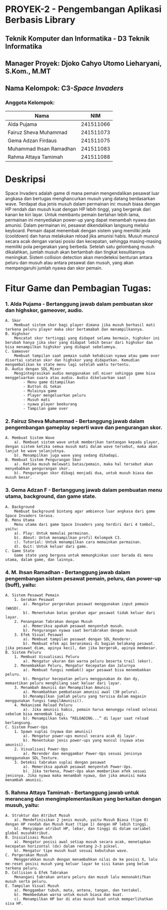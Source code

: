 # PROYEK-2 - Pengembangan Aplikasi Berbasis Library

## Teknik Komputer dan Informatika - D3 Teknik Informatika 
## Manager Proyek: Djoko Cahyo Utomo Lieharyani, S.Kom., M.MT
## Nama Kelompok: C3-*Space Invaders*
### Anggota Kelompok:

| Nama | NIM |
| ---- | --- |
| Alda Pujama | 241511066 |
| Fairuz Sheva Muhammad | 241511073 |
| Gema Adzan Firdaus | 241511075 |
| Muhammad Ihsan Ramadhan | 241511083 |
| Rahma Attaya Tamimah | 241511088 |

# Deskripsi
Space Invaders adalah game di mana pemain mengendalikan pesawat luar angkasa dan bertugas menghancurkan musuh yang datang berdasarkan wave. Terdapat dua jenis musuh dalam permainan ini: musuh biasa dengan HP rendah dan musuh kuat dengan HP lebih tinggi, yang bergerak dari kanan ke kiri layar. Untuk membantu pemain bertahan lebih lama, permainan ini menyediakan power-up yang dapat menambah nyawa dan amunisi. Dalam permainan ini, pesawat dikendalikan langsung melalui keyboard. Pemain dapat menembak dengan sistem yang memiliki jeda (cooldown) dan harus melakukan reload jika amunisi habis. Musuh muncul secara acak dengan variasi posisi dan kecepatan, sehingga masing-masing memiliki pola pergerakan yang berbeda. Setelah satu gelombang musuh dikalahkan, jumlah musuh akan bertambah dan tingkat kesulitannya meningkat. Sistem collision detection akan mendeteksi benturan antara peluru dan musuh atau antara pesawat dan musuh, yang akan mempengaruhi jumlah nyawa dan skor pemain.

# Fitur Game dan Pembagian Tugas:
### 1. Alda Pujama - Bertanggung jawab dalam pembuatan skor dan highskor, gameover, audio.
    A. Skor
        Membuat sistem skor bagi player dimana jika musuh berhasil mati terkena peluru player maka skor bertamabah dan menampilkannya.
    B. Highskor
        Mencatat skor tertinggi yang didapat selama bermain, highskor ini berubah hanya jika skor yang didapat lebih besar dari highskor dan bisa menampilkan highskor yang didapat sebelumnya.
    C. Gameover
        Membuat tampilan saat pemain sudah kehabisan nyawa atau game over disertai catatan skor dan highskor yang didapatkan. Kemudian mengembalikan ke state menu lagi setelah waktu tertentu.
    D. Audio dengan SDL_Mixer
        Mengintegrasikan audio menggunakan sdl mixer sehingga game bisa menggeluarkan suara atau audio. Audio dikeluarkan saat : 
            - Menu game ditampilkan
            - Button di tekan
            - Mulainya game
            - Player mengeluarkan peluru
            - Musuh mati
            - nyawa player beekurang
            - Tampilan game over

### 2. Fairuz Sheva Muhammad - Bertanggung jawab dalam pengembangan gameplay seperti wave dan pengurangan skor.
    A. Membuat Sistem Wave
        a). Membuat sistem wave untuk memberikan tantangan kepada player, dengan sistem ketika semua musuh mati dalam wave tersebut, maka akan lanjut ke wave selanjutnya.
        b). Menampilkan juga wave yang sedang dihadapi.
    B. Membuat Sistem Pengurangan Skor
        a). Ketika musuh melewati batas/pemain, maka hal tersebut akan menyebabkan pengurangan skor.
        b). Pengurangan skor dibagi menjadi dua, untuk musuh biasa dan musuh besar.

### 3. Gema Adzan F - Bertanggung jawab dalam pembuatan menu utama, background, dan game state.
    A. Background
        Membuat background bintang agar ambience luar angkasa dari game Space Invaders terasa.
    B. Menu Utama
        Menu utama dari game Space Invaders yang terdiri dari 4 tombol, yaitu:
        a). Play: Untuk memulai permainan.
        b). About: Untuk menampilkan profil Kelompok C3.
        c). Tutorial: Untuk menampilkan cara memainkan permainan.
        d). Quit: Untuk keluar dari game.
    C. Game State
        Game state yang berguna untuk memungkinkan user berada di menu utama, dalam game, dan lainnya.

### 4.  M. Ihsan Ramadhan - Bertanggung jawab dalam pengembangan sistem pesawat pemain, peluru, dan power-up (buff), yaitu:
    A. Sistem Pesawat Pemain
        1. Gerakan Pesawat
            a). Mengatur pergerakan pesawat menggunakan input pemain (WASD).
            b). Menentukan batas gerakan agar pesawat tidak keluar dari layar.
        2. Penanganan Tabrakan dengan Musuh
            a). Memeriksa apakah pesawat menyentuh musuh.    
            b). Pengurangan nyawa saat bertabrakan dengan musuh
        3. Efek Visual Pesawat
            a). Membuat tampilan pesawat dengan SDL_Renderer.
            b). Membuat efek api beranimasi di bagian belakang pesawat. jika pesawat diam, apinya kecil, dan jika bergerak, apinya membesar.
    B. Sistem Peluru
        1. Membuat Visualisasi Peluru
            a). Mengatur ukuran dan warna peluru beserta trail (ekor).
        2. Menembakkan Peluru, Mengatur Kecepatan dan Jalurnya
            a). Membuat fungsi nembak() agar pesawat bisa menembakkan peluru.
            b). Mengatur kecepatan peluru menggunakan dx dan dy, memastikan peluru menghilang saat keluar dari layar.
        3. Menambah Amunisi dan Menampilkan Amunisi
            a). Menambahkan pembatasan amunisi awal (30 peluru).
            b).Menampilkan jumlah peluru yang tersisa dalam magasin menggunakan fungsi tampilAmunisi().
        4. Mekanisme Reload Peluru
            a). Jika amunisi habis, pemain harus menunggu reload selesai sebelum bisa menembak lagi.
            b). Menampilkan teks “RELOADING...” di layar saat reload berlangsung.
    C. Sistem Power-Ups
        1. Spawn suplai (nyawa dan amunisi)
            a). Mengatur power-ups muncul secara acak di layar.
            b). Menentukan jenis power-ups yang muncul (nyawa atau amunisi).
        2. Visualisasi Power-Ups
            a). Merender dan menggambar Power-Ups sesuai jenisnya menggunakan SDL_Texture.
        3. Deteksi tabrakan suplai dengan pesawat
            a). Memeriksa apakah pesawat menyentuh Power-Ups.
            b). Jika terkena, Power-Ups akan memberikan efek sesuai jenisnya. Jika nyawa maka menambah nyawa, dan jika amunisi maka menambah amunisi.

### 5. Rahma Attaya Tamimah - Bertanggung jawab untuk merancang dan mengimplementasikan yang berkaitan dengan musuh, yaitu:
    A. Struktur dan Atribut Musuh
        a). Mendefinisikan 2 jenis musuh, yaitu Musuh Biasa (tipe 0) dengan HP rendah dan Musuh Kuat (tipe 1) dengan HP lebih tinggi. 
        b). Menyimpan atribut HP, lebar, dan tinggi di dalam variabel global musuhAtribut.
    B. Inisialisasi Musuh
        a). Mengatur posisi awal setiap musuh secara acak, menetapkan kecepatan horizontal (dx) dalam rentang 2–3 piksel.
        b). Mengatur tipe musuh kuat sesuai kebutuhan wave.
    C. Pergerakan Musuh
        Menggerakkan musuh dengan menambahkan nilai dx ke posisi X, lalu me-reset posisi musuh yang keluar layar ke sisi kanan yang belum terkena peluru.
    D. Collision & Efek Tabrakan
        Menangani tabrakan antara peluru dan musuh lalu menonaktifkan musuh serta peluru.
    E. Tampilan Visual Musuh
        a). Menggambar tubuh, mata, antena, tangan, dan tentakel.
        b). Mmembedakan warna untuk musuh biasa dan kuat.
        c). Menampilkan HP bar di atas musuh kuat untuk memperlihatkan sisa HP.
